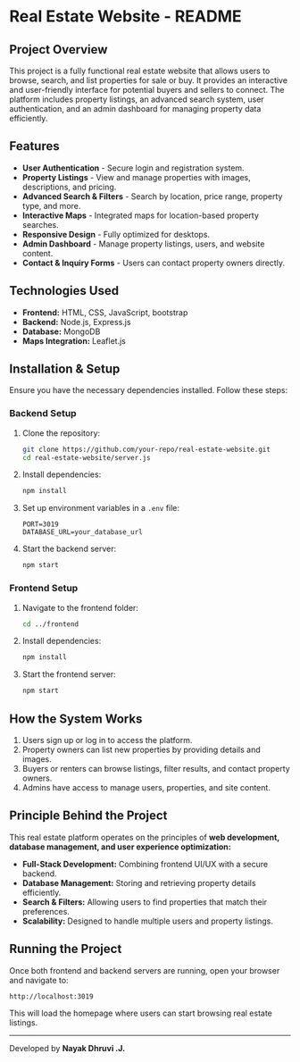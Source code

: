 # Real Estate Website - README

## Project Overview
This project is a fully functional real estate website that allows users to browse, search, and list properties for sale or buy. It provides an interactive and user-friendly interface for potential buyers and sellers to connect. The platform includes property listings, an advanced search system, user authentication, and an admin dashboard for managing property data efficiently.

## Features
- **User Authentication** - Secure login and registration system.
- **Property Listings** - View and manage properties with images, descriptions, and pricing.
- **Advanced Search & Filters** - Search by location, price range, property type, and more.
- **Interactive Maps** - Integrated maps for location-based property searches.
- **Responsive Design** - Fully optimized for desktops.
- **Admin Dashboard** - Manage property listings, users, and website content.
- **Contact & Inquiry Forms** - Users can contact property owners directly.

## Technologies Used
- **Frontend:** HTML, CSS, JavaScript, bootstrap
- **Backend:** Node.js, Express.js 
- **Database:** MongoDB
- **Maps Integration:** Leaflet.js

## Installation & Setup
Ensure you have the necessary dependencies installed. Follow these steps:

### Backend Setup
1. Clone the repository:
   ```bash
   git clone https://github.com/your-repo/real-estate-website.git
   cd real-estate-website/server.js
   ```
2. Install dependencies:
   ```bash
   npm install
   ```
3. Set up environment variables in a `.env` file:
   ```env
   PORT=3019
   DATABASE_URL=your_database_url
   ```
4. Start the backend server:
   ```bash
   npm start
   ```

### Frontend Setup
1. Navigate to the frontend folder:
   ```bash
   cd ../frontend
   ```
2. Install dependencies:
   ```bash
   npm install
   ```
3. Start the frontend server:
   ```bash
   npm start
   ```

## How the System Works
1. Users sign up or log in to access the platform.
2. Property owners can list new properties by providing details and images.
3. Buyers or renters can browse listings, filter results, and contact property owners.
4. Admins have access to manage users, properties, and site content.

## Principle Behind the Project
This real estate platform operates on the principles of **web development, database management, and user experience optimization:**
- **Full-Stack Development:** Combining frontend UI/UX with a secure backend.
- **Database Management:** Storing and retrieving property details efficiently.
- **Search & Filters:** Allowing users to find properties that match their preferences.
- **Scalability:** Designed to handle multiple users and property listings.

## Running the Project
Once both frontend and backend servers are running, open your browser and navigate to:
```bash
http://localhost:3019
```
This will load the homepage where users can start browsing real estate listings.

---
Developed by **Nayak Dhruvi .J.**

